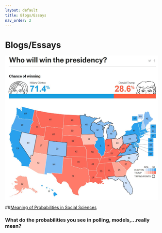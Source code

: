 ```yaml
---
layout: default
title: Blogs/Essays
nav_order: 2
---
```


# Blogs/Essays

[![](fivethirtyeight_2016_presidential.JPG)](/susa_research_article_github.html)

##[Meaning of Probabilities in Social Sciences](/susa_research_article_github.html)

### What do the probabilities you see in polling, models,...really mean?
